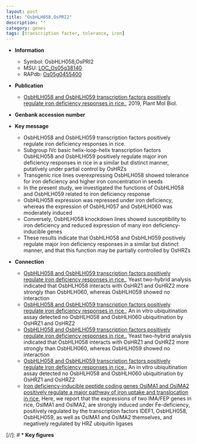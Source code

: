 ```yaml
---
layout: post
title: "OsbHLH058,OsPRI2"
description: ""
category: genes
tags: [transcription factor, tolerance, iron]
---
```


* **Information**  
    + Symbol: OsbHLH058,OsPRI2  
    + MSU: [LOC_Os05g38140](http://rice.plantbiology.msu.edu/cgi-bin/ORF_infopage.cgi?orf=LOC_Os05g38140)  
    + RAPdb: [Os05g0455400](http://rapdb.dna.affrc.go.jp/viewer/gbrowse_details/irgsp1?name=Os05g0455400)  

* **Publication**  
    + [OsbHLH058 and OsbHLH059 transcription factors positively regulate iron deficiency responses in rice.](http://www.ncbi.nlm.nih.gov/pubmed?term=OsbHLH058+and+OsbHLH059+transcription+factors+positively+regulate+iron+deficiency+responses+in+rice.%5BTitle%5D), 2019, Plant Mol Biol.

* **Genbank accession number**  

* **Key message**  
    + OsbHLH058 and OsbHLH059 transcription factors positively regulate iron deficiency responses in rice.
    + Subgroup IVc basic helix-loop-helix transcription factors OsbHLH058 and OsbHLH059 positively regulate major iron deficiency responses in rice in a similar but distinct manner, putatively under partial control by OsHRZs
    + Transgenic rice lines overexpressing OsbHLH058 showed tolerance for iron deficiency and higher iron concentration in seeds
    + In the present study, we investigated the functions of OsbHLH058 and OsbHLH059 related to iron deficiency response
    + OsbHLH058 expression was repressed under iron deficiency, whereas the expression of OsbHLH057 and OsbHLH060 was moderately induced
    + Conversely, OsbHLH058 knockdown lines showed susceptibility to iron deficiency and reduced expression of many iron deficiency-inducible genes
    + These results indicate that OsbHLH058 and OsbHLH059 positively regulate major iron deficiency responses in a similar but distinct manner, and that this function may be partially controlled by OsHRZs

* **Connection**  
    + [OsbHLH058 and OsbHLH059 transcription factors positively regulate iron deficiency responses in rice.](http://www.ncbi.nlm.nih.gov/pubmed?term=OsbHLH058+and+OsbHLH059+transcription+factors+positively+regulate+iron+deficiency+responses+in+rice.%5BTitle%5D),  Yeast two-hybrid analysis indicated that OsbHLH058 interacts with OsHRZ1 and OsHRZ2 more strongly than OsbHLH060, whereas OsbHLH059 showed no interaction
    + [OsbHLH058 and OsbHLH059 transcription factors positively regulate iron deficiency responses in rice.](http://www.ncbi.nlm.nih.gov/pubmed?term=OsbHLH058+and+OsbHLH059+transcription+factors+positively+regulate+iron+deficiency+responses+in+rice.%5BTitle%5D),  An in vitro ubiquitination assay detected no OsbHLH058 and OsbHLH060 ubiquitination by OsHRZ1 and OsHRZ2
    + [OsbHLH058 and OsbHLH059 transcription factors positively regulate iron deficiency responses in rice.](http://www.ncbi.nlm.nih.gov/pubmed?term=OsbHLH058+and+OsbHLH059+transcription+factors+positively+regulate+iron+deficiency+responses+in+rice.%5BTitle%5D),  Yeast two-hybrid analysis indicated that OsbHLH058 interacts with OsHRZ1 and OsHRZ2 more strongly than OsbHLH060, whereas OsbHLH059 showed no interaction
    + [OsbHLH058 and OsbHLH059 transcription factors positively regulate iron deficiency responses in rice.](http://www.ncbi.nlm.nih.gov/pubmed?term=OsbHLH058+and+OsbHLH059+transcription+factors+positively+regulate+iron+deficiency+responses+in+rice.%5BTitle%5D),  An in vitro ubiquitination assay detected no OsbHLH058 and OsbHLH060 ubiquitination by OsHRZ1 and OsHRZ2
    + [Iron deficiency-inducible peptide coding genes OsIMA1 and OsIMA2 positively regulate a major pathway of iron uptake and translocation in rice](http://www.ncbi.nlm.nih.gov/pubmed?term=Iron+deficiency-inducible+peptide+coding+genes+OsIMA1+and+OsIMA2+positively+regulate+a+major+pathway+of+iron+uptake+and+translocation+in+rice%5BTitle%5D),  Here, we report that the expressions of two IMA/FEP genes in rice, OsIMA1 and OsIMA2, are strongly induced under Fe-deficiency, positively regulated by the transcription factors IDEF1, OsbHLH058, OsbHLH059, as well as OsIMA1 and OsIMA2 themselves, and negatively regulated by HRZ ubiquitin ligases

[//]: # * **Key figures**  


